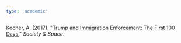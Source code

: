 ```yaml
---
type: 'academic'
---
```

Kocher, A. (2017). "[Trump and Immigration Enforcement: The First 100 Days.](https://www.societyandspace.org/forums/trump-and-immigration-enforcement-the-first-100-days)" *Society & Space*.
